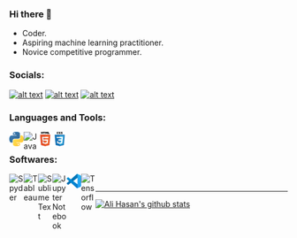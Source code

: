 ### Hi there 👋

- Coder.
- Aspiring machine learning practitioner.
- Novice competitive programmer.

### Socials:


[![alt text][1.1]][1]
[![alt text][2.1]][2]
[![alt text][3.1]][3]


[1.1]: https://img.shields.io/badge/LinkedIn-0077B5?style=for-the-badge&logo=linkedin&logoColor=white
[2.1]: https://img.shields.io/badge/Twitter-1DA1F2?style=for-the-badge&logo=twitter&logoColor=white (twitter icon with padding)
[3.1]: https://img.shields.io/badge/Instagram-E4405F?style=for-the-badge&logo=instagram&logoColor=white (github icon with padding)


[1]: http://www.linkedin.com/in/ali-hasan-khan-56808b123/
[2]: http://www.twitter.com/rockingAli5
[3]: http://www.instagram.com/rocking_ali


### Languages and Tools:


<a href="https://www.python.org" target="_blank"> <img align="left" alt="Python" width="26px" src="https://github.com/Aakarsh-B/trying-repos/blob/master/python-5.svg?raw=true"/> </a>
<img align="left" alt="Java" width="26px" src="https://camo.githubusercontent.com/a870803f30db1d15495072fa9e946a7fa6a6fc1a47fe12324aaf7509c410fc4a/68747470733a2f2f6564656e742e6769746875622e696f2f537570657254696e7949636f6e732f696d616765732f7376672f6a6176612e737667"/>
<a href="https://www.w3.org/html/" target="_blank"><img align="left" alt="HTML5" width="26px" src="https://raw.githubusercontent.com/github/explore/80688e429a7d4ef2fca1e82350fe8e3517d3494d/topics/html/html.png" /></a>
<a href="https://www.w3schools.com/css/" target="_blank"><img align="left" alt="CSS3" width="26px" src="https://raw.githubusercontent.com/github/explore/80688e429a7d4ef2fca1e82350fe8e3517d3494d/topics/css/css.png" /></a>


<br/>


### Softwares:


<img align="left" alt="Spyder" width="26px" src="https://avatars.githubusercontent.com/u/1284937?s=200&v=4" />
<img align="left" alt="Tableau" width="26px" src="https://cdn.worldvectorlogo.com/logos/tableau-software.svg" />
<img align="left" alt="Sublime Text" width="26px" src="https://camo.githubusercontent.com/2149a07e09a12ecfee1e97d8a8531ff3e477868266f0ff5c1c0348cd5306bd2c/68747470733a2f2f6564656e742e6769746875622e696f2f537570657254696e7949636f6e732f696d616765732f7376672f7375626c696d65746578742e737667" />
<img align="left" alt="Jupyter Notebook" width="26px" src="https://upload.wikimedia.org/wikipedia/commons/thumb/3/38/Jupyter_logo.svg/1200px-Jupyter_logo.svg.png" />
<img align="left" alt="Visual Studio Code" width="26px" src="https://raw.githubusercontent.com/github/explore/80688e429a7d4ef2fca1e82350fe8e3517d3494d/topics/visual-studio-code/visual-studio-code.png" />
<img align="left" alt="Tensorflow" width="26px" src="https://github.com/valohai/ml-logos/blob/master/tensorflow-tf.svg" />


<br/>

---


[![Ali Hasan's github stats](https://github-readme-stats.vercel.app/api?username=Ali-Hasan-Khan&show_icons=true&theme=radical)](https://github.com/Ali-Hasan-Khan/github-readme-stats)





<!--
**Ali-Hasan-Khan/Ali-Hasan-Khan** is a ✨ _special_ ✨ repository because its `README.md` (this file) appears on your GitHub profile.

Here are some ideas to get you started:

- 🔭 I’m currently working on creating a package for scraping whoscored
- 🌱 I’m currently learning CNN
- 👯 I’m looking to collaborate on ...
- 🤔 I’m looking for help with ...
- 💬 Ask me about ...
- 📫 How to reach me: ...
- 😄 Pronouns: ...
- ⚡ Fun fact: ...
-->
